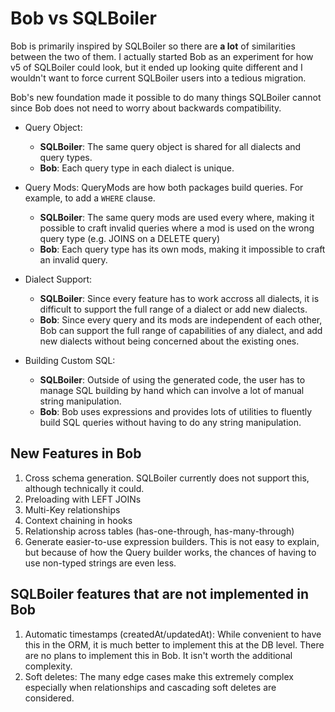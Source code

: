 # Bob vs SQLBoiler

Bob is primarily inspired by SQLBoiler so there are **a lot** of similarities between the two of them.
I actually started Bob as an experiment for how v5 of SQLBoiler could look, but it ended up looking quite different and I wouldn't want to force current SQLBoiler users into a tedious migration.

Bob's new foundation made it possible to do many things SQLBoiler cannot since Bob does not need to worry about backwards compatibility.

* Query Object:
  * **SQLBoiler**: The same query object is shared for all dialects and query types.
  * **Bob**: Each query type in each dialect is unique.
* Query Mods:
  QueryMods are how both packages build queries. For example, to add a `WHERE` clause.

  * **SQLBoiler**: The same query mods are used every where, making it possible to craft invalid queries where a mod is used on the wrong query type (e.g. JOINS on a DELETE query)
  * **Bob**: Each query type has its own mods, making it impossible to craft an invalid query.
* Dialect Support:
  * **SQLBoiler**: Since every feature has to work accross all dialects, it is difficult to support the full range of a dialect or add new dialects.
  * **Bob**: Since every query and its mods are independent of each other, Bob can support the full range of capabilities of any dialect, and add new dialects without being concerned about the existing ones.
* Building Custom SQL:
  * **SQLBoiler**: Outside of using the generated code, the user has to manage SQL building by hand which can involve a lot of manual string manipulation.
  * **Bob**: Bob uses expressions and provides lots of utilities to fluently build SQL queries without having to do any string manipulation.

## New Features in Bob

1. Cross schema generation. SQLBoiler currently does not support this, although technically it could.
1. Preloading with LEFT JOINs
1. Multi-Key relationships
1. Context chaining in hooks
1. Relationship across tables (has-one-through, has-many-through)
1. Generate easier-to-use expression builders. This is not easy to explain, but because of how the Query builder works, the chances of having to use non-typed strings are even less.

## SQLBoiler features that are not implemented in Bob

1. Automatic timestamps (createdAt/updatedAt): While convenient to have this in the ORM, it is much better to implement this at the DB level. There are no plans to implement this in Bob. It isn't worth the additional complexity.
1. Soft deletes: The many edge cases make this extremely complex especially when relationships and cascading soft deletes are considered.

